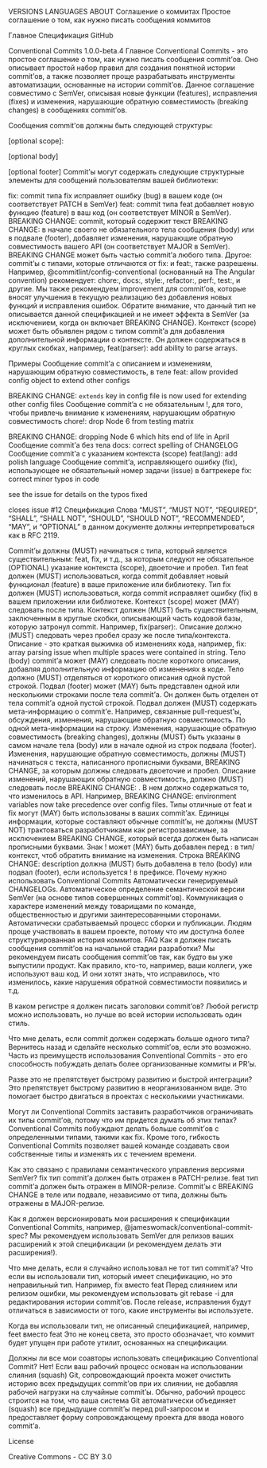 
VERSIONS
LANGUAGES
ABOUT
Соглашение о коммитах
Простое соглашение о том, как нужно писать сообщения коммитов

Главное
Спецификация
GitHub

Conventional Commits 1.0.0-beta.4
Главное
Conventional Commits - это простое соглашение о том, как нужно писать сообщения commit’ов. Оно описывает простой набор правил для создания понятной истории commit’ов, а также позволяет проще разрабатывать инструменты автоматизации, основанные на истории commit’ов. Данное соглашение совместимо с SemVer, описывая новые функции (features), исправления (fixes) и изменения, нарушающие обратную совместимость (breaking changes) в сообщениях commit’ов.

Сообщения commit’ов должны быть следующей структуры:

<type>[optional scope]: <description>

[optional body]

[optional footer]
Commit’ы могут содержать следующие структурные элементы для сообщений пользователям вашей библиотеки:

fix: commit типа fix исправляет ошибку (bug) в вашем коде (он соответствует PATCH в SemVer)
feat: commit типа feat добавляет новую функцию (feature) в ваш код (он соответствует MINOR в SemVer).
BREAKING CHANGE: commit, который содержит текст BREAKING CHANGE: в начале своего не обязательного тела сообщения (body) или в подвале (footer), добавляет изменения, нарушающие обратную совместимость вашего API (он соответствует MAJOR в SemVer). BREAKING CHANGE может быть частью commit’а любого типа.
Другое: commit’ы с типами, которые отличаются от fix: и feat:, также разрешены. Например, @commitlint/config-conventional (основанный на The Angular convention) рекомендует: chore:, docs:, style:, refactor:, perf:, test:, и другие.
Мы также рекомендуем improvement для commit’ов, которые вносят улучшения в текущую реализацию без добавления новых функций и исправления ошибок. Обратите внимание, что данный тип не описывается данной спецификацией и не имеет эффекта в SemVer (за исключением, когда он включает BREAKING CHANGE). Контекст (scope) может быть объявлен рядом с типом commit’а для добавления дополнительной информации о контексте. Он должен содержаться в круглых скобках, например, feat(parser): add ability to parse arrays.

Примеры
Сообщение commit’а с описанием и изменениям, нарушающим обратную совместимость, в теле
feat: allow provided config object to extend other configs

BREAKING CHANGE: `extends` key in config file is now used for extending other config files
Сообщение commit’a с не обязательным !, для того, чтобы привлечь внимание к изменениям, нарушающим обратную совместимость
chore!: drop Node 6 from testing matrix

BREAKING CHANGE: dropping Node 6 which hits end of life in April
Сообщение commit’а без тела
docs: correct spelling of CHANGELOG
Сообщение commit’а с указанием контекста (scope)
feat(lang): add polish language
Сообщение commit’а, исправляющего ошибку (fix), использующее не обязательный номер задачи (issue) в багтрекере
fix: correct minor typos in code

see the issue for details on the typos fixed

closes issue #12
Спецификация
Слова “MUST”, “MUST NOT”, “REQUIRED”, “SHALL”, “SHALL NOT”, “SHOULD”, “SHOULD NOT”, “RECOMMENDED”, “MAY”, и “OPTIONAL” в данном документе должны интерпретироваться как в RFC 2119.

Commit’ы должны (MUST) начинаться с типа, который является существительным: feat, fix, и т.д., за которым следуют не обязательное (OPTIONAL) указание контекста (scope), двоеточие и пробел.
Тип feat должен (MUST) использоваться, когда commit добавляет новый функционал (feature) в ваше приложение или библиотеку.
Тип fix должен (MUST) использоваться, когда commit исправляет ошибку (fix) в вашем приложении или библиотеке.
Контекст (scope) может (MAY) следовать после типа. Контекст должен (MUST) быть существительным, заключенным в круглые скобки, описывающий часть кодовой базы, которую затронул commit. Например, fix(parser):.
Описание должно (MUST) следовать через пробел сразу же после типа/контекста. Описание - это краткая выжимка об изменениях кода, например, fix: array parsing issue when multiple spaces were contained in string.
Тело (body) commit’а может (MAY) следовать после короткого описания, добавляя дополнительную информацию об изменениях в коде. Тело должно (MUST) отделяться от короткого описания одной пустой строкой.
Подвал (footer) может (MAY) быть представлен одной или несколькими строками после тела commit’а. Он должен быть отделен от тела commit’а одной пустой строкой. Подвал должен (MUST) содержать мета-информацию о commit’е. Например, связанные pull-request’ы, обсуждения, изменения, нарушающие обратную совместимость. По одной мета-информации на строку.
Изменения, нарушающие обратную совместимость (breaking changes), должны (MUST) быть указаны в самом начале тела (body) или в начале одной из строк подвала (footer). Изменения, нарушающие обратную совместимость, должны (MUST) начинаться с текста, написанного прописными буквами, BREAKING CHANGE, за которым должны следовать двоеточие и пробел.
Описание изменений, нарушающих обратную совместимость, должно (MUST) следовать после BREAKING CHANGE: . В нем должно содержаться то, что изменилось в API. Например, BREAKING CHANGE: environment variables now take precedence over config files.
Типы отличные от feat и fix могут (MAY) быть использованы в ваших commit’ах.
Единицы информации, которые составляют обычные commit’ы, не должны (MUST NOT) трактоваться разработчиками как регистрозависимые, за исключением BREAKING CHANGE, который всегда должен быть написан прописными буквами.
Знак ! может (MAY) быть добавлен перед : в тип/контекст, чтоб обратить внимание на изменения. Строка BREAKING CHANGE: description должна (MUST) быть добавлена в тело (body) или подвал (footer), если используется ! в префиксе.
Почему нужно использовать Conventional Commits
Автоматически генерируемый CHANGELOGs.
Автоматическое определение семантической версии SemVer (на основе типов совершенных commit’ов).
Коммуникация о характере изменений между товарищами по команде, общественностью и другими заинтересованными сторонами.
Автоматически срабатываемый процесс сборки и публикации.
Людям проще участвовать в вашем проекте, потому что им доступна более структурированная история коммитов.
FAQ
Как я должен писать сообщения commit’ов на начальной стадии разработки?
Мы рекомендуем писать сообщения commit’ов так, как будто вы уже выпустили продукт. Как правило, кто-то, например, ваши коллеги, уже используют ваш код. И они хотят знать, что исправилось, что изменилось, какие нарушения обратной совместимости появились и т.д.

В каком регистре я должен писать заголовки commit’ов?
Любой регистр можно использовать, но лучше во всей истории использовать один стиль.

Что мне делать, если commit должен содержать больше одного типа?
Вернитесь назад и сделайте несколько commit’ов, если это возможно. Часть из преимуществ использования Conventional Commits - это его способность побуждать делать более организованные коммиты и PR’ы.

Разве это не препятствует быстрому развитию и быстрой интеграции?
Это препятствует быстрому развитию в неорганизованном виде. Это помогает быстро двигаться в проектах с несколькими участниками.

Могут ли Conventional Commits заставить разработчиков ограничивать их типы commit’ов, потому что им придется думать об этих типах?
Conventional Commits побуждают делать больше commit’ов с определенными типами, такими как fix. Кроме того, гибкость Conventional Commits позволяет вашей команде создавать свои собственные типы и изменять их с течением времени.

Как это связано с правилами семантического управления версиями SemVer?
fix тип commit’а должен быть отражен в PATCH-релизе. feat тип commit’а должен быть отражен в MINOR-релизе. Commit’ы с BREAKING CHANGE в теле или подвале, независимо от типа, должны быть отражены в MAJOR-релизе.

Как я должен версионировать мои расширения к спецификации Conventional Commits, например, @jameswomack/conventional-commit-spec?
Мы рекомендуем использовать SemVer для релизов ваших расширений к этой спецификации (и рекомендуем делать эти расширения!).

Что мне делать, если я случайно использовал не тот тип commit’а?
Что если вы использовали тип, который имеет спецификацию, но это неправильный тип. Например, fix вместо feat
Перед слиянием или релизом ошибки, мы рекомендуем использовать git rebase -i для редактирования истории commit’ов. После release, исправления будут отличаться в зависимости от того, какие инструменты вы используете.

Когда вы использовали тип, не описанный спецификацией, например, feet вместо feat
Это не конец света, это просто обозначает, что коммит будет упущен при работе утилит, основанных на спецификации.

Должны ли все мои соавторы использовать спецификацию Conventional Commit?
Нет! Если ваш рабочий процесс основан на использовании слияния (squash) Git, сопровождающий проекта может очистить историю всех предыдущих commit’ов при их слиянии, не добавляя рабочей нагрузки на случайные commit’ы. Обычно, рабочий процесс строится на том, что ваша система Git автоматически объединяет (squash) все предыдущие commit’ы перед pull-запросом и предоставляет форму сопровождающему проекта для ввода нового commit’а.

License

Creative Commons - CC BY 3.0
